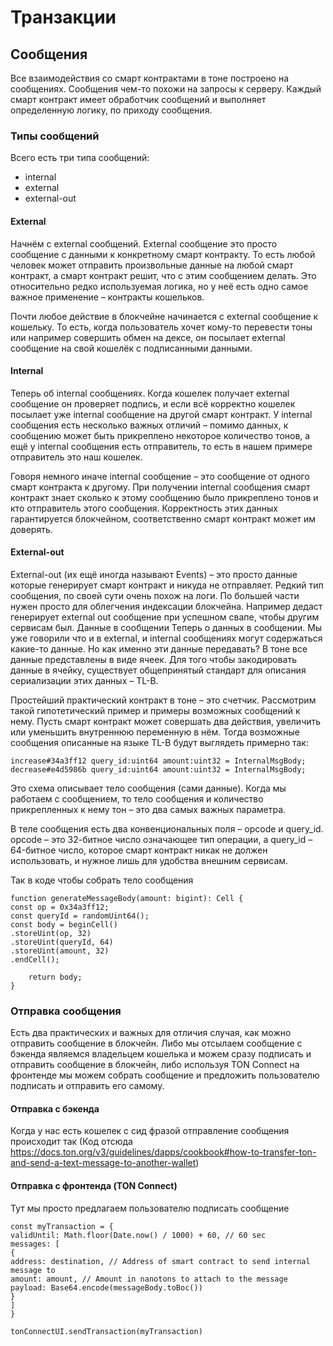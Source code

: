 # Транзакции 

## Сообщения 

Все взаимодействия cо смарт контрактами в тоне построено на сообщениях. Сообщения чем-то похожи на запросы к серверу. Каждый смарт контракт имеет обработчик сообщений и выполняет определенную логику, по приходу сообщения.

### Типы сообщений
Всего есть три типа сообщений:
* internal
* external
* external-out

#### External
Начнём с external сообщений. External сообщение это просто сообщение с данными к конкретному смарт контракту. То есть любой человек может отправить произвольные данные на любой смарт контракт, а смарт контракт решит, что с этим сообщением делать. Это относительно редко используемая логика, но у неё есть одно самое важное применение – контракты кошельков.

Почти любое действие в блокчейне начинается с external сообщение к кошельку. То есть, когда пользователь хочет кому-то перевести тоны или например совершить обмен на дексе, он посылает external сообщение на свой кошелёк с подписанными данными.

#### Internal
Теперь об internal сообщениях. Когда кошелек получает external сообщение он проверяет подпись, и если всё корректно кошелек посылает уже internal сообщение на другой смарт контракт. У internal сообщения есть несколько важных отличий – помимо данных, к сообщению может быть прикреплено некоторое количество тонов, а ещё у internal сообщения есть отправитель, то есть в нашем примере отправитель это наш кошелек.

Говоря немного иначе internal сообщение – это сообщение от одного смарт контракта к другому. При получении internal сообщения смарт контракт знает сколько к этому сообщению было прикреплено тонов и кто отправитель этого сообщения. Корректность этих данных гарантируется блокчейном, соответственно смарт контракт может им доверять.


#### External-out
External-out (их ещё иногда называют Events) – это просто данные которые генерирует смарт контракт и никуда не отправляет. Редкий тип сообщения, по своей сути очень похож на логи. По большей части нужен просто для облегчения индексации блокчейна. Например дедаст генерирует external out сообщение при успешном свапе, чтобы другим сервисам был.
Данные в сообщении
Теперь о данных в сообщении. Мы уже говорили что и в external, и internal сообщениях могут содержаться какие-то данные. Но как именно эти данные передавать? В тоне все данные представлены в виде ячеек. Для того чтобы закодировать данные в ячейку, существует общепринятый стандарт для описания сериализации этих данных – TL-B.

Простейший практический контракт в тоне – это счетчик. Рассмотрим такой гипотетический пример и примеры возможных сообщений к нему. Пусть смарт контракт может совершать два действия, увеличить или уменьшить внутреннюю переменную в нём. Тогда возможные сообщения описанные на языке TL-B будут выглядеть примерно так:

```
increase#34a3ff12 query_id:uint64 amount:uint32 = InternalMsgBody;
decrease#e4d5986b query_id:uint64 amount:uint32 = InternalMsgBody;
```

Это схема описывает тело сообщения (сами данные). Когда мы работаем с сообщением, то тело сообщения и количество прикрепленных к нему тон – это два самых важных параметра.

В теле сообщения есть два конвенциональных поля – opcode и query_id. opcode – это 32-битное число означающее тип операции, а query_id – 64-битное число, которое смарт контракт никак не должен использовать, и нужное лишь для удобства внешним сервисам.

Так в коде чтобы собрать тело сообщения
```func
function generateMessageBody(amount: bigint): Cell {
const op = 0x34a3ff12;
const queryId = randomUint64();
const body = beginCell()
.storeUint(op, 32)
.storeUint(queryId, 64)
.storeUint(amount, 32)
.endCell();

    return body;
}

```

### Отправка сообщения
Есть два практических и важных для отличия случая, как можно отправить сообщение в блокчейн. Либо мы отсылаем сообщение с бэкенда являемся владельцем кошелька и можем сразу подписать и отправить сообщение в блокчейн, либо используя TON Connect на фронтенде мы можем собрать сообщение и предложить пользователю подписать и отправить его самому.

#### Отправка с бэкенда
Когда у нас есть кошелек с сид фразой отправление сообщения происходит так
(Код отсюда https://docs.ton.org/v3/guidelines/dapps/cookbook#how-to-transfer-ton-and-send-a-text-message-to-another-wallet)

#### Отправка с фронтенда (TON Connect)
Тут мы просто предлагаем пользователю подписать сообщение

```
const myTransaction = {
validUntil: Math.floor(Date.now() / 1000) + 60, // 60 sec
messages: [
{
address: destination, // Address of smart contract to send internal message to
amount: amount, // Amount in nanotons to attach to the message
payload: Base64.encode(messageBody.toBoc())
}
]
}

tonConnectUI.sendTransaction(myTransaction)

```
